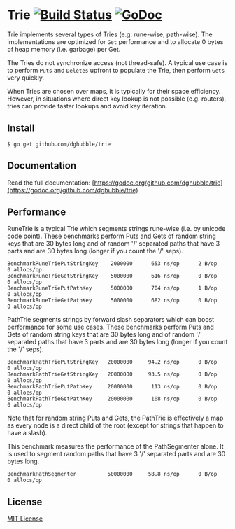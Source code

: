 # Trie [![Build Status](https://travis-ci.org/dghubble/trie.png)](https://travis-ci.org/dghubble/trie) [![GoDoc](http://godoc.org/github.com/dghubble/trie?status.png)](http://godoc.org/github.com/dghubble/trie)

Trie implements several types of Tries (e.g. rune-wise, path-wise). The implementations are optimized for ``Get`` performance and to allocate 0 bytes of heap memory (i.e. garbage) per Get.

The Tries do not synchronize access (not thread-safe). A typical use case is to perform ``Puts`` and ``Deletes`` upfront to populate the Trie, then perform ``Gets`` very quickly.

When Tries are chosen over maps, it is typically for their space efficiency. However, in situations where direct key lookup is not possible (e.g. routers), tries can provide faster lookups and avoid key iteration. 

## Install

    $ go get github.com/dghubble/trie

## Documentation

Read the full documentation: [https://godoc.org/github.com/dghubble/trie](https://godoc.org/github.com/dghubble/trie)

## Performance

RuneTrie is a typical Trie which segments strings rune-wise (i.e. by unicode code point). These benchmarks perform Puts and Gets of random string keys that are 30 bytes long and of random '/' separated paths that have 3 parts and are 30 bytes long (longer if you count the '/' seps).

    BenchmarkRuneTriePutStringKey    2000000      653 ns/op      2 B/op     0 allocs/op
    BenchmarkRuneTrieGetStringKey    5000000      616 ns/op      0 B/op     0 allocs/op
    BenchmarkRuneTriePutPathKey      5000000      704 ns/op      1 B/op     0 allocs/op
    BenchmarkRuneTrieGetPathKey      5000000      682 ns/op      0 B/op     0 allocs/op

PathTrie segments strings by forward slash separators which can boost performance
for some use cases. These benchmarks perform Puts and Gets of random string keys that are 30 bytes long and of random '/' separated paths that have 3 parts and are 30 bytes long (longer if you count the '/' seps).

    BenchmarkPathTriePutStringKey   20000000     94.2 ns/op      0 B/op     0 allocs/op
    BenchmarkPathTrieGetStringKey   20000000     93.5 ns/op      0 B/op     0 allocs/op
    BenchmarkPathTriePutPathKey     20000000      113 ns/op      0 B/op     0 allocs/op
    BenchmarkPathTrieGetPathKey     20000000      108 ns/op      0 B/op     0 allocs/op

Note that for random string Puts and Gets, the PathTrie is effectively a map as every node is a direct child of the root (except for strings that happen to have a slash).

This benchmark measures the performance of the PathSegmenter alone. It is used to segment random paths that have 3 '/' separated parts and are 30 bytes long.

    BenchmarkPathSegmenter          50000000     58.8 ns/op      0 B/op     0 allocs/op

## License

[MIT License](LICENSE)



